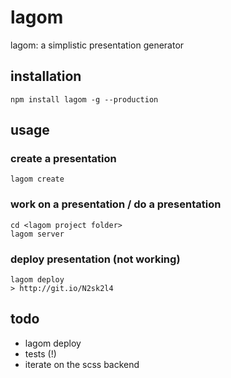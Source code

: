# lagom
lagom: a simplistic presentation generator

## installation

```
npm install lagom -g --production
```

## usage

### create a presentation
```
lagom create
```

### work on a presentation / do a presentation
```
cd <lagom project folder>
lagom server
```

### deploy presentation (not working)
```
lagom deploy
> http://git.io/N2sk2l4
```


## todo

- lagom deploy
- tests (!)
- iterate on the scss backend

